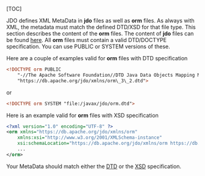 [TOC]

JDO defines XML MetaData in **jdo** files as well as **orm** files. As always with XML, the metadata must match the defined DTD/XSD for that file type. This section describes the content of the **orm** files. The content of **jdo** files can be found [here]($jdo-DTD-XSD). All **orm** files must contain a valid DTD/DOCTYPE specification. You can use PUBLIC or SYSTEM versions of these.

Here are a couple of examples valid for **orm** files with DTD specification

```xml
<!DOCTYPE orm PUBLIC
    "-//The Apache Software Foundation//DTD Java Data Objects Mapping Metadata 3.2//EN"
    "https://db.apache.org/jdo/xmlns/orm\_3\_2.dtd">
```

or

```xml
<!DOCTYPE orm SYSTEM "file:/javax/jdo/orm.dtd">
```

Here is an example valid for **orm** files with XSD specification

```xml
<?xml version="1.0" encoding="UTF-8" ?>
<orm xmlns="https://db.apache.org/jdo/xmlns/orm"
    xmlns:xsi="http://www.w3.org/2001/XMLSchema-instance"
    xsi:schemaLocation="https://db.apache.org/jdo/xmlns/orm https://db.apache.org/jdo/xmlns/orm\_3\_2.xsd" version="3.2">
    ...
</orm>
```

Your MetaData should match either the [DTD](https://db.apache.org/jdo/xmlns/orm_3_2.dtd) or the [XSD](https://db.apache.org/jdo/xmlns/orm_3_2.xsd) specification.
